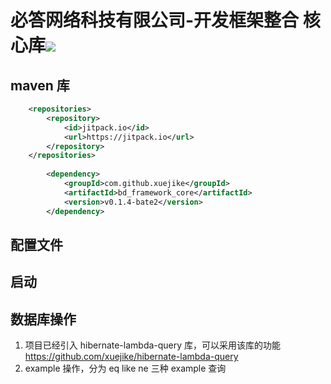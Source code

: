 # 必答网络科技有限公司-开发框架整合 核心库[![](https://jitpack.io/v/xuejike/bd_framework_core.svg)](https://jitpack.io/#xuejike/bd_framework_core)
## maven 库
```xml
    <repositories>
		<repository>
		    <id>jitpack.io</id>
		    <url>https://jitpack.io</url>
		</repository>
	</repositories>
	
	    <dependency>
    	    <groupId>com.github.xuejike</groupId>
    	    <artifactId>bd_framework_core</artifactId>
    	    <version>v0.1.4-bate2</version>
    	</dependency>
```
## 配置文件

## 启动

## 数据库操作
1. 项目已经引入 hibernate-lambda-query 库，可以采用该库的功能
https://github.com/xuejike/hibernate-lambda-query
2. example 操作，分为 eq  like  ne 三种 example 查询





